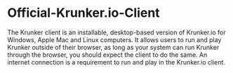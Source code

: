 # Official-Krunker.io-Client
The Krunker client is an installable, desktop-based version of Krunker.io for Windows, Apple Mac and Linux computers. It allows users to run and play Krunker outside of their browser, as long as your system can run Krunker through the browser, you should expect the client to do the same.  An internet connection is a requirement to run and play in the Krunker.io client.
